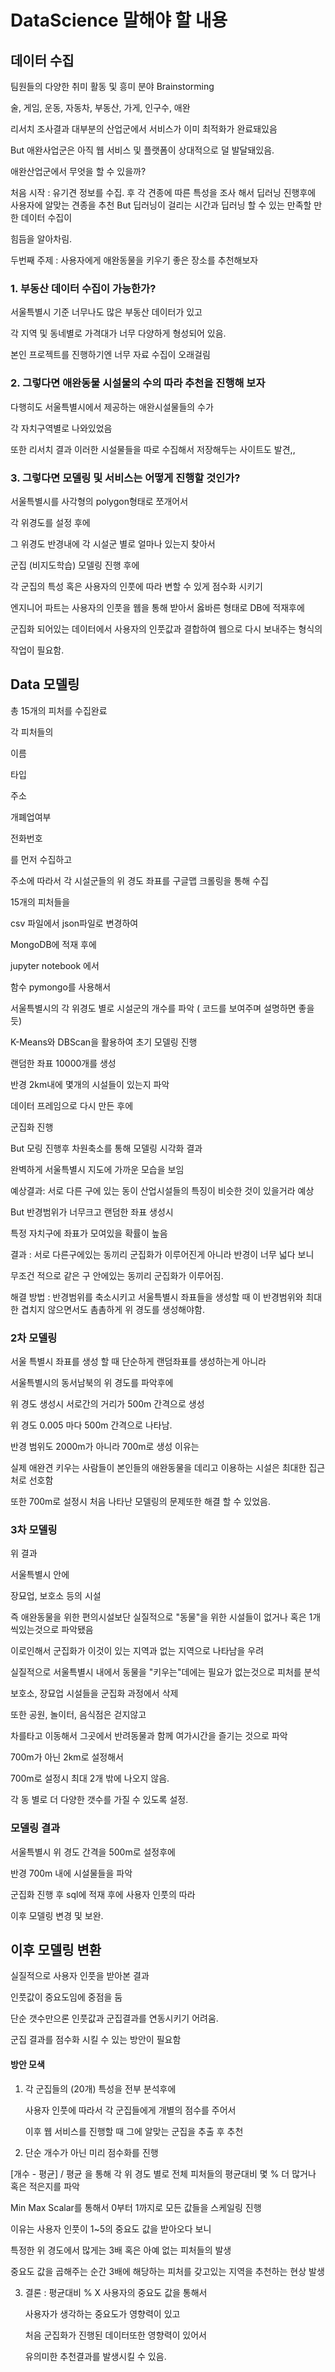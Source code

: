 # DataScience 말해야 할 내용



## 데이터 수집

팀원들의 다양한 취미 활동 및 흥미 분야 Brainstorming

술, 게임, 운동, 자동차, 부동산, 가게, 인구수, 애완

리서치 조사결과 대부분의 산업군에서 서비스가 이미 최적화가 완료돼있음

But 애완사업군은 아직 웹 서비스 및 플랫폼이 상대적으로 덜 발달돼있음.

애완산업군에서 무엇을 할 수 있을까?

처음 시작 : 유기견 정보를 수집. 후 각 견종에 따른 특성을 조사 해서 딥러닝 진행후에 사용자에 알맞는	견종을 추천 But 딥러닝이 걸리는 시간과 딥러닝 할 수 있는 만족할 만한 데이터 수집이

힘듬을 알아차림.



두번째 주제 : 사용자에게 애완동물을 키우기 좋은 장소를 추천해보자

### 1. 부동산 데이터 수집이 가능한가?

서울특별시 기준 너무나도 많은 부동산 데이터가 있고

각 지역 및 동네별로 가격대가 너무 다양하게 형성되어 있음.

본인 프로젝트를 진행하기엔 너무 자료 수집이 오래걸림



### 2. 그렇다면 애완동물 시설물의 수의 따라 추천을 진행해 보자

다행히도 서울특별시에서 제공하는 애완시설물들의 수가

각 자치구역별로 나와있었음

또한 리서치 결과 이러한 시설물들을 따로 수집해서 저장해두는 사이트도 발견,,

### 3. 그렇다면 모델링 및 서비스는 어떻게 진행할 것인가?

서울특별시를 사각형의 polygon형태로 쪼개어서 

각 위경도를 설정 후에

그 위경도 반경내에 각 시설군 별로 얼마나 있는지 찾아서

군집 (비지도학습) 모델링 진행 후에

각 군집의 특성 혹은 사용자의 인풋에 따라 변할 수 있게 점수화 시키기

엔지니어 파트는 사용자의 인풋을 웹을 통해 받아서 옳바른 형태로 DB에 적재후에

군집화 되어있는 데이터에서 사용자의 인풋값과 결합하여 웹으로 다시 보내주는 형식의

작업이 필요함.



## Data 모델링

총 15개의 피처를 수집완료

각 피처들의 

이름 

타입

주소

개폐업여부

전화번호

를 먼저 수집하고

주소에 따라서 각 시설군들의 위 경도 좌표를 구글맵 크롤링을 통해 수집

15개의 피처들을

csv 파일에서 json파일로 변경하여 

MongoDB에 적재 후에

jupyter notebook 에서 

함수 pymongo를 사용해서

서울특별시의 각 위경도 별로 시설군의 개수를 파악 ( 코드를 보여주며 설명하면 좋을듯)

K-Means와 DBScan을 활용하여 초기 모델링 진행



랜덤한 좌표 10000개를 생성

반경 2km내에 몇개의 시설들이 있는지 파악 

데이터 프레임으로 다시 만든 후에

군집화 진행

But 모링 진행후 차원축소를 통해 모델링 시각화 결과

완벽하게 서울특별시 지도에 가까운 모습을 보임

예상결과: 서로 다른 구에 있는 동이 산업시설들의 특징이 비슷한 것이 있을거라 예상

But 반경범위가 너무크고 랜덤한 좌표 생성시

특정 자치구에 좌표가 모여있을 확률이 높음

결과 : 서로 다른구에있는 동끼리 군집화가 이루어진게 아니라 반경이 너무 넓다 보니

무조건 적으로 같은 구 안에있는 동끼리 군집화가 이루어짐.



해결 방법 : 반경범위를 축소시키고 서울특별시 좌표들을 생성할 때 이 반경범위와 최대한 겹치지 않으면서도 촘촘하게 위 경도를 생성해야함.



### 2차 모델링

서울 특별시 좌표를 생성 할 때 단순하게 랜덤좌표를 생성하는게 아니라

서울특별시의 동서남북의 위 경도를 파악후에 

위 경도 생성시 서로간의 거리가 500m 간격으로 생성

위 경도 0.005 마다 500m 간격으로 나타남.

반경 범위도 2000m가 아니라 700m로 생성 이유는

실제 애완견 키우는 사람들이 본인들의 애완동물을 데리고 이용하는 시설은 최대한 집근처로 선호함

또한 700m로 설정시 처음 나타난 모델링의 문제또한 해결 할 수 있었음.



### 3차 모델링

위 결과 

서울특별시 안에

장묘업, 보호소 등의 시설 

즉 애완동물을 위한 편의시설보단 실질적으로 "동물"을 위한 시설들이 없거나 혹은 1개씩있는것으로 파악됐음

이로인해서 군집화가 이것이 있는 지역과 없는 지역으로 나타남을 우려

실질적으로 서울특별시 내에서 동물을 "키우는"데에는 필요가 없는것으로 피처를 분석

보호소, 장묘업 시설들을 군집화 과정에서 삭제

또한 공원, 놀이터, 음식점은 걷지않고

차를타고 이동해서 그곳에서 반려동물과 함께 여가시간을 즐기는 것으로 파악

700m가 아닌 2km로 설정해서

700m로 설정시 최대 2개 밖에 나오지 않음.

각 동 별로 더 다양한 갯수를 가질 수 있도록 설정.

### 모델링 결과

서울특별시 위 경도 간격을 500m로 설정후에

반경 700m 내에 시설물들을 파악

군집화 진행 후 sql에 적재 후에 사용자 인풋의 따라

이후 모델링 변경 및 보완.



## 이후 모델링 변환

실질적으로 사용자 인풋을 받아본 결과

인풋값이 중요도임에 중점을 둠

단순 갯수만으론 인풋값과 군집결과를 연동시키기 어려움.

군집 결과를 점수화 시킬 수 있는 방안이 필요함

#### 방안 모색

1. 각 군집들의 (20개) 특성을 전부 분석후에 

   사용자 인풋에 따라서 각 군집들에게 개별의 점수를 주어서

   이후 웹 서비스를 진행할 때 그에 알맞는 군집을 추출 후 추천

2.  단순 개수가 아닌 미리 점수화를 진행

   [개수 - 평균] / 평균 을 통해 각 위 경도 별로 전체 피처들의 평균대비 몇 % 더 많거나 혹은 적은지를 파악

   Min Max Scalar를 통해서 0부터 1까지로 모든 값들을 스케일링 진행

   이유는 사용자 인풋이 1~5의 중요도 값을 받아오다 보니

   특정한 위 경도에서 많게는 3배 혹은 아예 없는 피처들의 발생

   중요도 값을 곱해주는 순간 3배에 해당하는 피처를 갖고있는 지역을 추천하는 현상 발생

3. 결론 : 평균대비 % X 사용자의 중요도 값을 통해서

   사용자가 생각하는 중요도가 영향력이 있고

   처음 군집화가 진행된 데이터또한 영향력이 있어서

   유의미한 추천결과를 발생시킬 수 있음.

   

